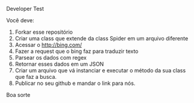 Developer Test

Você deve:
1. Forkar esse repositório
1. Criar uma class que extende da class Spider em um arquivo diferente
2. Acessar o http://bing.com/
3. Fazer a request que o bing faz para traduzir texto
4. Parsear os dados com regex
5. Retornar esses dados em um JSON
6. Criar um arquivo que vá instanciar e executar o método da sua class que faz a busca.
7. Publicar no seu github e mandar o link para nós.

Boa sorte
